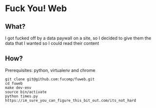 # Fuck You! Web
## What?
I got fucked off by a data paywall on a site, so I decided to give them the data
that I wanted so I could read their content

## How?
Prerequisites: python, virtualenv and chrome

    git clone git@github.com:fucomp/fuweb.git
    cd fuweb
    make dev-env
    source bin/activate
    python times.py https://im_sure_you_can_figure_this_bit_out.com/its_not_hard
